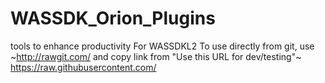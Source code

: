 # WASSDK_Orion_Plugins
tools to enhance productivity
For WASSDKL2
To use directly from git, use ~http://rawgit.com/ and copy link from "Use this URL for dev/testing"~
https://raw.githubusercontent.com/

